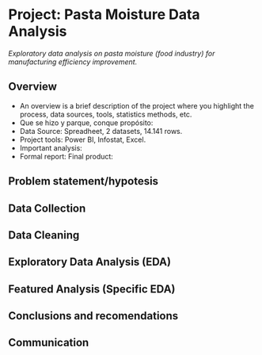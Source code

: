 # Project: Pasta Moisture Data Analysis
*Exploratory data analysis on pasta moisture (food industry) for manufacturing efficiency improvement.*

## Overview
- An overview is a brief description of the project where you highlight the process, data sources, tools, statistics methods, etc.
- Que se hizo y parque, conque propósito: 
- Data Source: Spreadheet, 2 datasets, 14.141 rows.
- Project tools: Power BI, Infostat, Excel.
- Important analysis:
- Formal report: Final product:
## Problem statement/hypotesis

## Data Collection

## Data Cleaning

## Exploratory Data Analysis (EDA)

## Featured Analysis (Specific EDA)

## Conclusions and recomendations

## Communication
